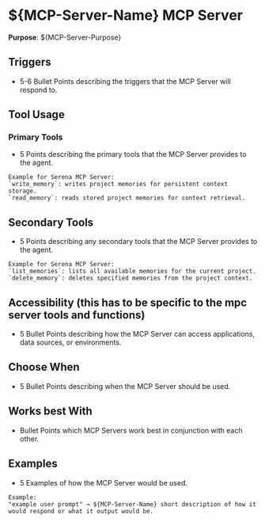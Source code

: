 # ${MCP-Server-Name} MCP Server

**Purpose**: ${MCP-Server-Purpose}

## Triggers
- 5-6 Bullet Points describing the triggers that the MCP Server will respond to.

## Tool Usage

### Primary Tools
- 5 Points describing the primary tools that the MCP Server provides to the agent.

```
Example for Serena MCP Server:
`write_memory`: writes project memories for persistent context storage.
`read_memory`: reads stored project memories for context retrieval.
```

## Secondary Tools
- 5 Points describing any secondary tools that the MCP Server provides to the agent.

```
Example for Serena MCP Server:
`list_memories`: lists all available memories for the current project.
`delete_memory`: deletes specified memories from the project context.
```

## Accessibility (this has to be specific to the mpc server tools and functions)
- 5 Bullet Points describing how the MCP Server can access applications, data sources, or environments.

## Choose When
- 5 Bullet Points describing when the MCP Server should be used.

## Works best With
- Bullet Points which MCP Servers work best in conjunction with each other.

## Examples
- 5 Examples of how the MCP Server would be used.
```
Example:
"example user prompt" → ${MCP-Server-Name} short description of how it would respond or what it output would be.
```
